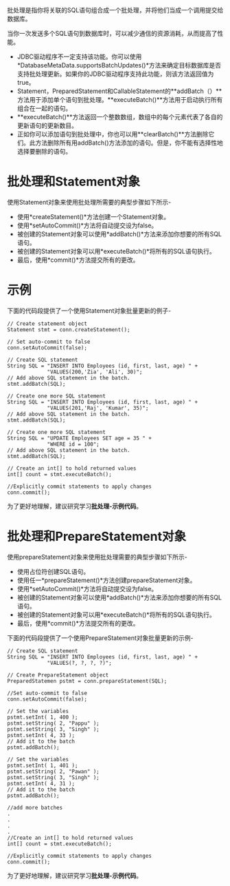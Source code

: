 批处理是指你将关联的SQL语句组合成一个批处理，并将他们当成一个调用提交给数据库。

当你一次发送多个SQL语句到数据库时，可以减少通信的资源消耗，从而提高了性能。

- JDBC驱动程序不一定支持该功能。你可以使用*DatabaseMetaData.supportsBatchUpdates()*方法来确定目标数据库是否支持批处理更新。如果你的JDBC驱动程序支持此功能，则该方法返回值为true。
- Statement，PreparedStatement和CallableStatement的**addBatch（）**方法用于添加单个语句到批处理。**executeBatch()**方法用于启动执行所有组合在一起的语句。
- **executeBatch()**方法返回一个整数数组，数组中的每个元素代表了各自的更新语句的更新数目。
- 正如你可以添加语句到批处理中，你也可以用**clearBatch()**方法删除它们。此方法删除所有用addBatch()方法添加的语句。但是，你不能有选择性地选择要删除的语句。

# 批处理和Statement对象 #

使用Statement对象来使用批处理所需要的典型步骤如下所示-

- 使用*createStatement()*方法创建一个Statement对象。
- 使用*setAutoCommit()*方法将自动提交设为false。
- 被创建的Statement对象可以使用*addBatch()*方法来添加你想要的所有SQL语句。
- 被创建的Statement对象可以用*executeBatch()*将所有的SQL语句执行。
- 最后，使用*commit()*方法提交所有的更改。

# 示例 #

下面的代码段提供了一个使用Statement对象批量更新的例子-

```
// Create statement object
Statement stmt = conn.createStatement();

// Set auto-commit to false
conn.setAutoCommit(false);

// Create SQL statement
String SQL = "INSERT INTO Employees (id, first, last, age) " +
             "VALUES(200,'Zia', 'Ali', 30)";
// Add above SQL statement in the batch.
stmt.addBatch(SQL);

// Create one more SQL statement
String SQL = "INSERT INTO Employees (id, first, last, age) " +
             "VALUES(201,'Raj', 'Kumar', 35)";
// Add above SQL statement in the batch.
stmt.addBatch(SQL);

// Create one more SQL statement
String SQL = "UPDATE Employees SET age = 35 " +
             "WHERE id = 100";
// Add above SQL statement in the batch.
stmt.addBatch(SQL);

// Create an int[] to hold returned values
int[] count = stmt.executeBatch();

//Explicitly commit statements to apply changes
conn.commit();
```

为了更好地理解，建议研究学习**批处理-示例代码**。

# 批处理和PrepareStatement对象 #

使用prepareStatement对象来使用批处理需要的典型步骤如下所示-

- 使用占位符创建SQL语句。
- 使用任一*prepareStatement()*方法创建prepareStatement对象。
- 使用*setAutoCommit()*方法将自动提交设为false。
- 被创建的Statement对象可以使用*addBatch()*方法来添加你想要的所有SQL语句。
- 被创建的Statement对象可以用*executeBatch()*将所有的SQL语句执行。
- 最后，使用*commit()*方法提交所有的更改。

下面的代码段提供了一个使用PrepareStatement对象批量更新的示例-

```
// Create SQL statement
String SQL = "INSERT INTO Employees (id, first, last, age) " +
             "VALUES(?, ?, ?, ?)";

// Create PrepareStatement object
PreparedStatemen pstmt = conn.prepareStatement(SQL);

//Set auto-commit to false
conn.setAutoCommit(false);

// Set the variables
pstmt.setInt( 1, 400 );
pstmt.setString( 2, "Pappu" );
pstmt.setString( 3, "Singh" );
pstmt.setInt( 4, 33 );
// Add it to the batch
pstmt.addBatch();

// Set the variables
pstmt.setInt( 1, 401 );
pstmt.setString( 2, "Pawan" );
pstmt.setString( 3, "Singh" );
pstmt.setInt( 4, 31 );
// Add it to the batch
pstmt.addBatch();

//add more batches
.
.
.
.
//Create an int[] to hold returned values
int[] count = stmt.executeBatch();

//Explicitly commit statements to apply changes
conn.commit();
```

为了更好地理解，建议研究学习**批处理-示例代码**。
